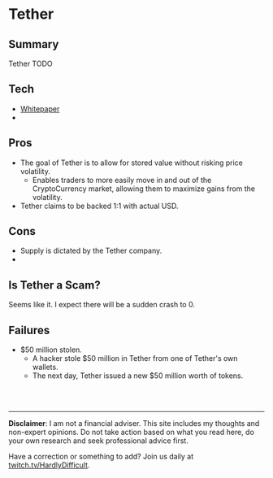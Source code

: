 # Tether

## Summary

Tether TODO

## Tech

 - [Whitepaper](https://tether.to/wp-content/uploads/2016/06/TetherWhitePaper.pdf)
 -

## Pros

- The goal of Tether is to allow for stored value without risking price volatility.
   - Enables traders to more easily move in and out of the CryptoCurrency market, allowing them to maximize gains from the volatility.
 - Tether claims to be backed 1:1 with actual USD.  

## Cons

 - Supply is dictated by the Tether company.
 - 

## Is Tether a Scam?

Seems like it. I expect there will be a sudden crash to 0.

## Failures

 - $50 million stolen.
   - A hacker stole $50 million in Tether from one of Tether's own wallets.
   - The next day, Tether issued a new $50 million worth of tokens.






<br><br><hr>  **Disclaimer**: I am not a financial adviser.  This site includes my thoughts and non-expert opinions.  Do not take action based on what you read here, do your own research and seek professional advice first.

Have a correction or something to add?  Join us daily at [twitch.tv/HardlyDifficult](http://twitch.tv/HardlyDifficult).